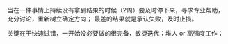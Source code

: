 当在一件事情上持续没有拿到结果的时候（2周）要及时停下来，寻求专业帮助，充分讨论，重新树立确定方向；
最差的结果就是承认失败，及时止损。

关键在于快速试错，一开始没必要做的很完备，敏捷迭代；堆人 or 高强度工作；

